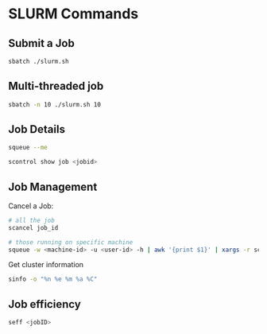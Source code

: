 # SLURM Commands

## Submit a Job
```bash
sbatch ./slurm.sh
```

## Multi-threaded job
```bash
sbatch -n 10 ./slurm.sh 10
```

## Job Details
```bash
squeue --me
```

```bash
scontrol show job <jobid>
```

## Job Management
Cancel a Job:
```bash
# all the job
scancel job_id

# those running on specific machine
squeue -w <machine-id> -u <user-id> -h | awk '{print $1}' | xargs -r scancel
```

Get cluster information
```bash
sinfo -o "%n %e %m %a %C"
```

## Job efficiency
```bash
seff <jobID>
```
